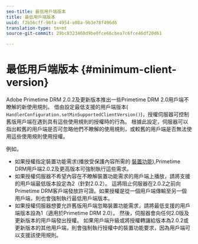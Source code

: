 ```yaml
---
seo-title: 最低用戶端版本
title: 最低用戶端版本
uuid: f2b56cff-96fa-4954-a08a-9b3e78f496d6
translation-type: tm+mt
source-git-commit: 29bc8323460d9be0fce66cbea7c6fce46df20d61

---
```



# 最低用戶端版本 {#minimum-client-version}

Adobe Primetime DRM 2.0.2及更新版本推出一些Primetime DRM 2.0用戶端不瞭解的新使用規則。 借由設定最低支援的用戶端版本( `HandlerConfiguration.setMinSupportedClientVersion()`)，授權伺服器可控制舊版用戶端在遇到具有這些使用規則的授權時的行為。 根據此設定，伺服器可以指出較舊的用戶端是否可忽略他們不瞭解的使用規則，或較舊的用戶端是否無法使用這些使用規則使用授權。

例如，

* 如果授權指定裝置功能需求(播放受保護內容所需的 [裝置功能](../../../protecting-content/introduction/usage-rules/runtime-application-restrictions/device-capabilities.md)),Primetime DRM用戶端2.0.2及更高版本可強制執行這些需求。
* 如果授權伺服器不希望內容在不瞭解裝置功能需求的用戶端上播放，請將支援的用戶端最低版本設定為2（針對2.0.2）。 這將阻止伺服器在2.0.2之前向Primetime DRM客戶端發放許可證。如果授權是從一個用戶端傳輸至另一個用戶端，則也會強制執行最低用戶端版本。
* 如果授權伺服器想要允許舊版用戶端忽略裝置功能需求，請將最低支援的用戶端版本設為1（適用於Primetime DRM 2.0）。 然後，伺服器會向任何2.0版及更新版本的用戶端發出授權。 如果用戶端升級或將授權轉讓給版本為2.0.2或更新版本的其他用戶端，則會強制執行授權中的裝置功能要求，因為用戶端可以支援該使用規則。

